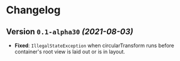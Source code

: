 # Changelog

## Version `0.1-alpha30` _(2021-08-03)_

- **Fixed**: `IllegalStateException` when circularTransform runs before container's root view is laid out or is in layout.
